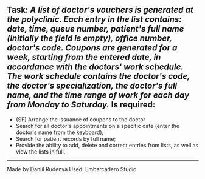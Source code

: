 Task: *A list of doctor's vouchers is generated at the polyclinic. Each entry in the list contains: date, time, queue number, patient's full name (initially the field is empty), office number, doctor's code. Coupons are generated for a week, starting from the entered date, in accordance with the doctors' work schedule. The work schedule contains the doctor's code, the doctor's specialization, the doctor's full name, and the time range of work for each day from Monday to Saturday.* Is required:
---
* (SF) Arrange the issuance of coupons to the doctor
* Search for all doctor's appointments on a specific date (enter the doctor's name from the keyboard);
* Search for patient records by full name;
* Provide the ability to add, delete and correct entries from lists, as well as view the lists in full.
---
Made by Daniil Rudenya
Used: Embarcadero Studio